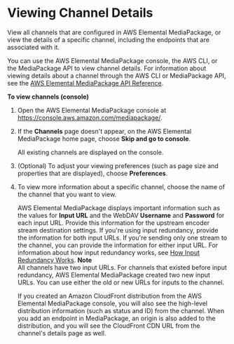 # Viewing Channel Details<a name="channels-view"></a>

View all channels that are configured in AWS Elemental MediaPackage, or view the details of a specific channel, including the endpoints that are associated with it\.

You can use the AWS Elemental MediaPackage console, the AWS CLI, or the MediaPackage API to view channel details\. For information about viewing details about a channel through the AWS CLI or MediaPackage API, see the [AWS Elemental MediaPackage API Reference](http://docs.aws.amazon.com/mediapackage/latest/apireference/)\.

**To view channels \(console\)**

1. Open the AWS Elemental MediaPackage console at [https://console\.aws\.amazon\.com/mediapackage/](https://console.aws.amazon.com/mediapackage/)\.

1. If the **Channels** page doesn't appear, on the AWS Elemental MediaPackage home page, choose **Skip and go to console**\.

   All existing channels are displayed on the console\.

1. \(Optional\) To adjust your viewing preferences \(such as page size and properties that are displayed\), choose **Preferences**\. 

1. To view more information about a specific channel, choose the name of the channel that you want to view\.

   AWS Elemental MediaPackage displays important information such as the values for **Input URL** and the WebDAV **Username** and **Password** for each input URL\. Provide this information for the upstream encoder stream destination settings\. If you're using input redundancy, provide the information for both input URLs\. If you're sending only one stream to the channel, you can provide the information for either input URL\. For information about how input redundancy works, see [How Input Redundancy Works](what-is-flow-ir.md)\.
**Note**  
All channels have two input URLs\. For channels that existed before input redundancy, AWS Elemental MediaPackage created two new input URLs\. You can use either the old or new URLs for inputs to the channel\.

   If you created an Amazon CloudFront distribution from the AWS Elemental MediaPackage console, you will also see the high\-level distribution information \(such as status and ID\) from the channel\. When you add an endpoint in MediaPackage, an origin is also added to the distribution, and you will see the CloudFront CDN URL from the channel's details page as well\.